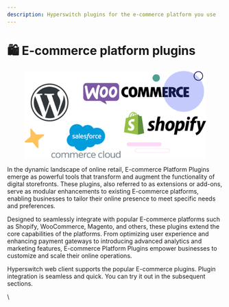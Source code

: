 ```yaml
---
description: Hyperswitch plugins for the e-commerce platform you use
---
```


# 🛍 E-commerce platform plugins

<figure><picture><source srcset="../../.gitbook/assets/eCommerceDark.jpg" media="(prefers-color-scheme: dark)"><img src="../../.gitbook/assets/image (86).png" alt=""></picture><figcaption></figcaption></figure>

In the dynamic landscape of online retail, E-commerce Platform Plugins emerge as powerful tools that transform and augment the functionality of digital storefronts. These plugins, also referred to as extensions or add-ons, serve as modular enhancements to existing E-commerce platforms, enabling businesses to tailor their online presence to meet specific needs and preferences.

Designed to seamlessly integrate with popular E-commerce platforms such as Shopify, WooCommerce, Magento, and others, these plugins extend the core capabilities of the platforms. From optimizing user experience and enhancing payment gateways to introducing advanced analytics and marketing features, E-commerce Platform Plugins empower businesses to customize and scale their online operations.

Hyperswitch web client supports the popular E-commerce plugins. Plugin integration is seamless and quick. You can try it out in the subsequent sections.

\

